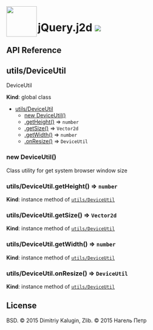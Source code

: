 <img src="https://github.com/fsggs/jquery.j2d/blob/0.2.0-dev/src/img/logo.png?raw=true" align="left" width="80"/>
<h1 align="left">jQuery.j2d <a href="https://www.versioneye.com/user/projects/56afa5f63d82b9003761dfc8">
    <img src="https://www.versioneye.com/user/projects/56afa5f63d82b9003761dfc8/badge.svg?style=flat"/></a></h1>


## API Reference

<a name="utils/DeviceUtil"></a>

## utils/DeviceUtil
DeviceUtil

**Kind**: global class  

* [utils/DeviceUtil](#utils/DeviceUtil)
    * [new DeviceUtil()](#new_utils/DeviceUtil_new)
    * [.getHeight()](#utils/DeviceUtil+getHeight) ⇒ <code>number</code>
    * [.getSize()](#utils/DeviceUtil+getSize) ⇒ <code>Vector2d</code>
    * [.getWidth()](#utils/DeviceUtil+getWidth) ⇒ <code>number</code>
    * [.onResize()](#utils/DeviceUtil+onResize) ⇒ <code>DeviceUtil</code>

<a name="new_utils/DeviceUtil_new"></a>

### new DeviceUtil()
Class utility for get system browser window size

<a name="utils/DeviceUtil+getHeight"></a>

### utils/DeviceUtil.getHeight() ⇒ <code>number</code>
**Kind**: instance method of <code>[utils/DeviceUtil](#utils/DeviceUtil)</code>  
<a name="utils/DeviceUtil+getSize"></a>

### utils/DeviceUtil.getSize() ⇒ <code>Vector2d</code>
**Kind**: instance method of <code>[utils/DeviceUtil](#utils/DeviceUtil)</code>  
<a name="utils/DeviceUtil+getWidth"></a>

### utils/DeviceUtil.getWidth() ⇒ <code>number</code>
**Kind**: instance method of <code>[utils/DeviceUtil](#utils/DeviceUtil)</code>  
<a name="utils/DeviceUtil+onResize"></a>

### utils/DeviceUtil.onResize() ⇒ <code>DeviceUtil</code>
**Kind**: instance method of <code>[utils/DeviceUtil](#utils/DeviceUtil)</code>  

## License

BSD. © 2015 Dimitriy Kalugin, Zlib. © 2015 Нагель Петр

